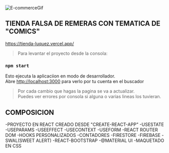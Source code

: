 ![E-commerceGif](https://user-images.githubusercontent.com/41174284/181387350-c70f3588-dc0d-4ea9-ae19-b2378f128b56.gif)
## TIENDA FALSA DE REMERAS CON TEMATICA DE "COMICS"
https://tienda-luquez.vercel.app/
>Para levantar el proyecto desde la consola:
### `npm start`

Esto ejecuta la aplicaciion en modo de desarrollador.\
Abre [http://localhost:3000](http://localhost:3000) para verlo por tu cuenta en el buscador

>Por cada cambio que hagas la pagina se va a actualizar.\
>Puedes ver errores por consola si alguna o varias lineas los tuvieran.
## COMPOSICION 

-PROYECTO EN REACT CREADO DESDE "CREATE-REACT-APP"
-USESTATE 
-USEPARAMS
-USEEFFECT
-USECONTEXT
-USEFORM
-REACT ROUTER DOM
-HOOKS PERSONALIZADOS
-CONTADORES
-FIRESTORE
-FIREBASE
-SWAL(SWEET ALERT)
-REACT-BOOTSTRAP
-@MATERIAL UI
-MAQUETADO EN CSS
